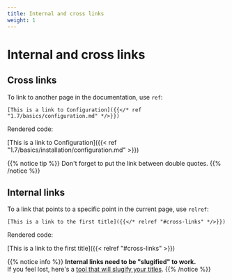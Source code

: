 ```yaml
---
title: Internal and cross links
weight: 1
---
```


# Internal and cross links

## Cross links

To link to another page in the documentation, use `ref`:

    [This is a link to Configuration]({{</* ref "1.7/basics/configuration.md" */>}})

Rendered code:

[This is a link to Configuration]({{< ref "1.7/basics/installation/configuration.md" >}})

{{% notice tip %}}
Don't forget to put the link between double quotes.
{{% /notice %}}

## Internal links

To a link that points to a specific point in the current page, use `relref`:

    [This is a link to the first title]({{</* relref "#cross-links" */>}})
    
Rendered code:

[This is a link to the first title]({{< relref "#cross-links" >}})

{{% notice info %}}
**Internal links need to be "slugified" to work.**<br>
If you feel lost, here's a [tool that will slugify your titles](https://you.tools/slugify/).
{{% /notice %}}
